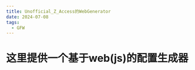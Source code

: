 ```yaml
---
title: Unofficial_Z_Access的WebGenerator
date: 2024-07-08
tags:
  - GFW
---
```

# 这里提供一个基于web(js)的配置生成器

<script setup>
import WebGenerator from './WebGenerator.vue'
</script>

<WebGenerator />
